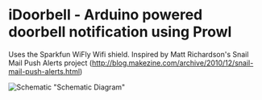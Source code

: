 iDoorbell - Arduino powered doorbell notification using Prowl
=============================================================

Uses the Sparkfun WiFly Wifi shield. Inspired by Matt Richardson's Snail Mail Push Alerts project (http://blog.makezine.com/archive/2010/12/snail-mail-push-alerts.html)

![Schematic](https://github.com/downloads/freakent/iDoorbell/iDoorbell.jpg) "Schematic Diagram"


